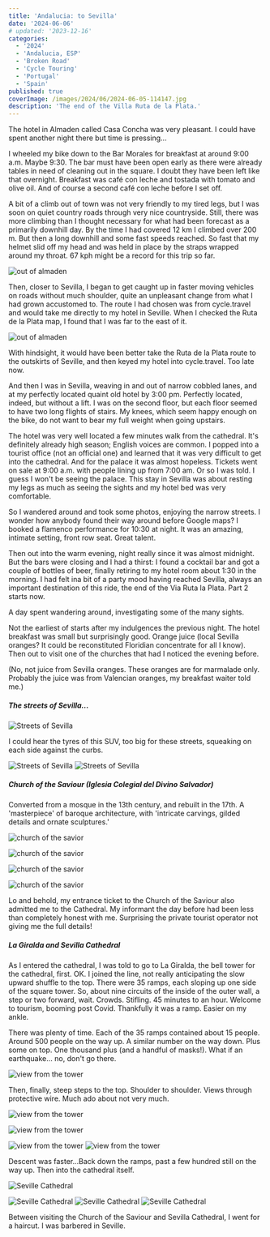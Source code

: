 ```yaml
---
title: 'Andalucia: to Sevilla'
date: '2024-06-06'
# updated: '2023-12-16'
categories:
  - '2024'
  - 'Andalucia, ESP'
  - 'Broken Road'
  - 'Cycle Touring'
  - 'Portugal'
  - 'Spain'
published: true
coverImage: /images/2024/06/2024-06-05-114147.jpg
description: 'The end of the Villa Ruta de la Plata.'
---
```


<script>
  import Img from '$lib/components/Img.svelte' 
  import DayCardHGroup from '$lib/components/DayCardHGroup.svelte' 
</script>

<section class="card">

<DayCardHGroup
    where="Almad&eacute;n de la Plata - Sevilla"
    when="6/4/2024"
    distance="68.9 km, 464 m, 3057.2 km to date" 
  />

<p>The hotel in Almaden called Casa Concha was very pleasant. I could have spent another night there but time is pressing... </p>

<p>I wheeled my bike down to the Bar Morales for breakfast at around 9:00 a.m. Maybe 9:30. The bar must have been open early as there were already tables in need of cleaning out in the square. I doubt they have been left like that overnight. Breakfast was caf&eacute; con leche and tostada with tomato and olive oil. And of course a second caf&eacute; con leche before I set off. </p>

<p>A bit of a climb out of town was not very friendly to my tired legs, but I was soon on quiet country roads through very nice countryside. Still, there was more climbing than I thought necessary for what had been forecast as a primarily downhill day. By the time I had covered 12 km I climbed over 200 m. But then a long downhill and some fast speeds reached. So fast that my helmet slid off my head and was held in place by the straps wrapped around my throat. 67 kph might be a record for this trip so far.</p>

<Img
  src="/images/2024/06/2024-06-04-110701.jpg"
  alt="out of almaden"
/>

<p>Then, closer to Sevilla, I began to get caught up in faster moving vehicles on roads without much shoulder, quite an unpleasant change from what I had grown accustomed to. The route I had chosen was from cycle.travel and would take me directly to my hotel in Seville. When I checked the Ruta de la Plata map, I found that I was far to the east of it. </p>

<Img
  src="/images/2024/06/2024-06-04-125549.jpg"
  alt="out of almaden"
/>

<p>With hindsight, it would have been better take the Ruta de la Plata route to the outskirts of Seville,  and then keyed my hotel into cycle.travel. Too late now. </p>

<p>And then I was in Sevilla, weaving in and out of narrow cobbled lanes, and at my perfectly located quaint old hotel by 3:00 pm. Perfectly located, indeed, but without a lift. I was on the second floor, but each floor seemed to have two long flights of stairs. My knees, which seem happy enough on the bike, do not want to bear my full weight when going upstairs.</p>

<p>The hotel was very well located a few minutes walk from the cathedral. It's definitely already high season; English voices are common. I popped into a tourist office (not an official one) and learned that it was very difficult to get into the cathedral. And for the palace it was almost hopeless. Tickets went on sale at 9:00 a.m. with people lining up from 7:00 am. Or so I was told. I guess I won't be seeing the palace. This stay in Sevilla was about resting my legs as much as seeing the sights and my hotel bed was very comfortable.</p>

<p>So I wandered around and took some photos,  enjoying the narrow streets. I wonder how anybody found their way around before Google maps? I booked a flamenco performance for 10:30 at night. It was an amazing, intimate setting, front row seat. Great talent. </p>

<p>Then out into the warm evening,  night really since it was almost midnight. But the bars were closing and I had a thirst: I found a cocktail bar and got a couple of bottles of beer, finally retiring to my hotel room about 1:30 in the morning. I had felt ina bit of a party mood having reached Sevilla, always an important destination of this ride, the end of the Via Ruta la Plata. Part 2 starts now.</p>

</section>

<section class="card">

<DayCardHGroup
    where="Sevilla"
    when="6/5/2024"
  />

<p>A day spent wandering around, investigating some of the many sights.</p>

<p>Not the earliest of starts after my indulgences the previous night. The hotel breakfast was small but surprisingly good. Orange juice (local Sevilla oranges? It could be reconstituted Floridian concentrate for all I know). Then out to visit one of the churches that had I noticed the evening before.</p>

(No, not juice from Sevilla oranges. These oranges are for marmalade only. Probably the juice was from Valencian oranges, my breakfast waiter told me.)

<h5>The streets of Sevilla...</h5>

<Img
  src="/images/2024/06/2024-06-05-111526.jpg"
  alt="Streets of Sevilla"
/>

<p>I could hear the tyres of this SUV, too big for these streets, squeaking on each side against the curbs.</p>

<Img
  src="/images/2024/06/2024-06-05-111700.jpg"
  alt="Streets of Sevilla" 
  caption="It's pretty tight outside the Hostel Sierpes" 
/>
<Img
  src="/images/2024/06/2024-06-05-111754.jpg"
  alt="Streets of Sevilla" 
/>

<h5>Church of the Saviour (Iglesia Colegial del Divino Salvador)</h5>

<p>Converted from a mosque in the 13th century, and rebuilt in the 17th. A 'masterpiece' of baroque architecture, with 'intricate carvings, gilded details and ornate sculptures.'</p>

<Img
  src="/images/2024/06/2024-06-05-113328.jpg"
  alt="church of the savior"
/>

<Img
  src="/images/2024/06/2024-06-05-113759.jpg"
  alt="church of the savior"
/>

<Img
  src="/images/2024/06/2024-06-05-114012.jpg"
  alt="church of the savior"
  caption="The Transfiguration of Christ"
/>

<Img
  src="/images/2024/06/2024-06-05-114147.jpg"
  alt="church of the savior"
  caption="Sunlight through the stained glass windows"
/>

<p>Lo and behold, my entrance ticket to the Church of the Saviour also  admitted me to the Cathedral. My informant the day before had been less than completely honest with me. Surprising the private tourist operator not giving me the full details! </p>

<h5>La Giralda and Sevilla Cathedral</h5>

<p>As I entered the cathedral, I was told to go to La Giralda, the bell tower for the cathedral, first. OK. I joined the line, not really anticipating the slow upward shuffle to the top. There were 35 ramps, each sloping up one side of the square tower. So, about nine circuits of the inside of the outer wall, a step or two forward, wait. Crowds. Stifling. 45 minutes to an hour. Welcome to tourism, booming post Covid. Thankfully it was a ramp. Easier on my ankle. </p>

<p>There was plenty of time. Each of the 35 ramps contained about 15 people. Around 500 people on the way up. A similar number on the way down. Plus some on top. One thousand plus (and a handful of masks!). What if an earthquake... no, don't go there. </p>

<Img
  src="/images/2024/06/2024-06-05-144618.jpg"
  alt="view from the tower"
  caption="Every so often in the long uphill shuffle, an opening in the wall gave evidence that we were indeed getting higher."
/>

<p>Then, finally, steep steps to the top. Shoulder to shoulder. Views through protective wire. Much ado about not very much.</p>

<div class="w-80">
  <Img
    src="/images/2024/06/2024-06-05-150741.jpg"
    alt="view from the tower"
    caption="The bells, the bells..."
  />
</div>

<Img
  src="/images/2024/06/2024-06-05-150855.jpg"
  alt="view from the tower"
/>

<Img
  src="/images/2024/06/2024-06-05-151027.jpg"
  alt="view from the tower"
/>
<Img
  src="/images/2024/06/2024-06-05-151706.jpg"
  alt="view from the tower"
  caption="Happy campers, one and all."
/>

<p>Descent was faster...Back down the ramps, past a few hundred still on the way up. Then into the cathedral itself.</p>

<Img
  src="/images/2024/06/2024-06-05-152813.jpg"
  alt="Seville Cathedral"
/>

<Img
  src="/images/2024/06/2024-06-05-155138.jpg"
  alt="Seville Cathedral"
/>
<Img
  src="/images/2024/06/2024-06-05-155511.jpg"
  alt="Seville Cathedral"
/>
<Img
  src="/images/2024/06/2024-06-05-160051.jpg"
  alt="Seville Cathedral"
/>

<p>Between visiting the Church of the Saviour and Sevilla Cathedral, I went for a haircut. I was barbered in Seville. </p>

</section>

